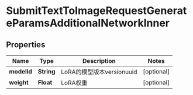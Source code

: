 

# SubmitTextToImageRequestGenerateParamsAdditionalNetworkInner


## Properties

| Name | Type | Description | Notes |
|------------ | ------------- | ------------- | -------------|
|**modelId** | **String** | LoRA的模型版本versionuuid |  [optional] |
|**weight** | **Float** | LoRA权重 |  [optional] |



